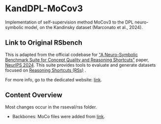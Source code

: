 # KandDPL-MoCov3
Implementation of self-supervision method MoCov3 to the DPL neuro-symbolic model, on the Kandinsky dataset (Marconato et al., 2024).


## Link to Original RSbench 

This is adapted from the official codebase for ["A Neuro-Symbolic Benchmark Suite for Concept Quality and Reasoning Shortcuts"](https://arxiv.org/abs/2406.10368) paper, [NeurIPS 2024](https://neurips.cc/Conferences/2024/). This suite provides tools to evaluate and generate datasets focused on [Reasoning Shortcuts (RSs)](https://arxiv.org/abs/2305.19951) .

For more info, go to the dedicated website: [link](https://unitn-sml.github.io/rsbench/).

## Content Overview
Most changes occur in the rsseval/rss folder.

- Backbones: MoCo files were added from [link](https://github.com/facebookresearch/moco-v3/tree/main/moco).  




